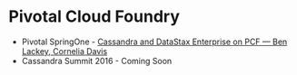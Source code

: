 # Pivotal Cloud Foundry

* Pivotal SpringOne - [Cassandra and DataStax Enterprise on PCF — Ben Lackey, Cornelia Davis](https://www.youtube.com/watch?v=klZFAgTObK0)
* Cassandra Summit 2016 - Coming Soon
